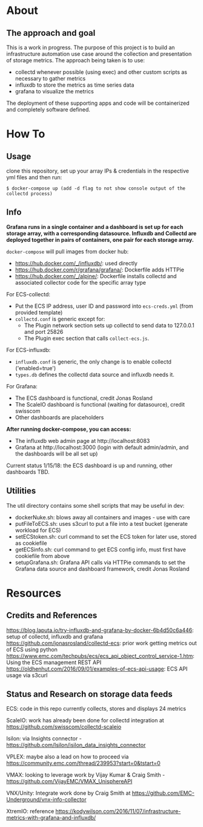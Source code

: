 # About

## The approach and goal
This is a work in progress. The purpose of this project is to build an infrastructure automation use case around the collection and presentation of storage metrics. The approach being taken is to use:

- collectd whenever possible (using exec) and other custom scripts as necessary to gather metrics
- influxdb to store the metrics as time series data
- grafana to visualize the metrics

The deployment of these supporting apps and code will be containerized and completely software defined.


# How To

## Usage
clone this repository, set up your array IPs & credentials in the respective yml files and then run:

```
$ docker-compose up (add -d flag to not show console output of the collectd process)
```


## Info
**Grafana runs in a single container and a dashboard is set up for each storage array, with a corresponding datasource.
Influxdb and Collectd are deployed together in pairs of containers, one pair for each storage array.**

`docker-compose` will pull images from docker hub: 
- https://hub.docker.com/_/influxdb/: used directly
- https://hub.docker.com/r/grafana/grafana/: Dockerfile adds HTTPie
- https://hub.docker.com/_/alpine/: Dockerfile installs collectd and associated collector code for the specific array type

For ECS-collectd:
- Put the ECS IP address, user ID and password into `ecs-creds.yml` (from provided template)
- `collectd.conf` is generic except for:
	- The Plugin network section sets up collectd to send data to 127.0.0.1 and port 25826
	- The Plugin exec section that calls `collect-ecs.js`.

For ECS-influxdb:
- `influxdb.conf` is generic, the only change is to enable collectd ('enabled=true')
- `types.db` defines the collectd data source and influxdb needs it.

For Grafana:
- The ECS dashboard is functional, credit Jonas Rosland
- The ScaleIO dashboard is functional (waiting for datasource), credit swisscom
- Other dashboards are placeholders

**After running docker-compose, you can access:**
- The influxdb web admin page at http://localhost:8083
- Grafana at http://localhost:3000 (login with default admin/admin, and the dashboards will be all set up)

Current status 1/15/18: the ECS dashboard is up and running, other dashboards TBD.

## Utilities
The util directory contains some shell scripts that may be useful in dev:
- dockerNuke.sh: blows away all containers and images - use with care
- putFileToECS.sh: uses s3curl to put a file into a test bucket (generate workload for ECS)
- setECStoken.sh: curl command to set the ECS token for later use, stored as cookiefile
- getECSinfo.sh: curl command to get ECS config info, must first have cookiefile from above
- setupGrafana.sh: Grafana API calls via HTTPie commands to set the Grafana data source and dashboard framework, credit Jonas Rosland 

# Resources

## Credits and References
https://blog.laputa.io/try-influxdb-and-grafana-by-docker-6b4d50c6a446: setup of collectd, influxdb and grafana
https://github.com/jonasrosland/collectd-ecs: prior work getting metrics out of ECS using python
https://www.emc.com/techpubs/ecs/ecs_api_object_control_service-1.htm: Using the ECS management REST API
https://oldhenhut.com/2016/09/01/examples-of-ecs-api-usage: ECS API usage via s3curl

## Status and Research on storage data feeds
ECS: code in this repo currently collects, stores and displays 24 metrics 

ScaleIO: work has already been done for collectd integration at https://github.com/swisscom/collectd-scaleio

Isilon: via Insights connector - https://github.com/Isilon/isilon_data_insights_connector

VPLEX: maybe also a lead on how to proceed via https://community.emc.com/thread/239953?start=0&tstart=0

VMAX: looking to leverage work by Vijay Kumar & Craig Smith - https://github.com/VijayEMC/VMAX_UnisphereAPI

VNX/Unity: Integrate work done by Craig Smith at https://github.com/EMC-Underground/vnx-info-collector

XtremIO: reference https://kodywilson.com/2016/11/07/infrastructure-metrics-with-grafana-and-influxdb/


